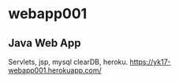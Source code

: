 # webapp001
 ## Java Web App
 Servlets, jsp, mysql clearDB, heroku. 
 https://yk17-webapp001.herokuapp.com/
